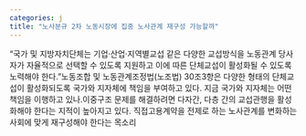```yaml
---
categories: j
title: "노사분규 2차 노동시장에 집중 노사관계 재구성 가능할까"
---
```

“국가 및 지방자치단체는 기업·산업·지역별교섭 같은 다양한 교섭방식을 노동관계 당사자가 자율적으로 선택할 수 있도록 지원하고 이에 따른 단체교섭이 활성화될 수 있도록 노력해야 한다.”노동조합 및 노동관계조정법(노조법) 30조3항은 다양한 형태의 단체교섭이 활성화되도록 국가와 지자체에 책임을 부여하고 있다. 지금 국가와 지자체는 어떤 책임을 이행하고 있나.이중구조 문제를 해결하려면 다자간, 다층 간의 교섭관행을 활성화해야 한다는 지적이 높아지고 있다. 직접고용계약을 전제로 하는 노사관계를 변화하는 사회에 맞게 재구성해야 한다는 목소리